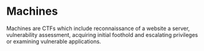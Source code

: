 # Machines

Machines are CTFs which include reconnaissance of a website a server, vulnerability assessment, acquiring initial foothold and escalating privileges or examining vulnerable applications. 

